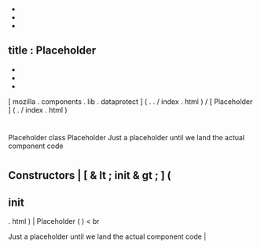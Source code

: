 -
-
-
title
:
Placeholder
-
-
-
-
[
mozilla
.
components
.
lib
.
dataprotect
]
(
.
.
/
index
.
html
)
/
[
Placeholder
]
(
.
/
index
.
html
)
#
Placeholder
class
Placeholder
Just
a
placeholder
until
we
land
the
actual
component
code
#
#
#
Constructors
|
[
&
lt
;
init
&
gt
;
]
(
-
init
-
.
html
)
|
Placeholder
(
)
<
br
>
Just
a
placeholder
until
we
land
the
actual
component
code
|
